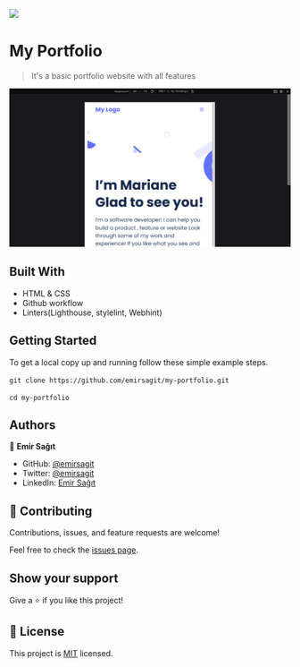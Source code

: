![](https://img.shields.io/badge/Microverse-blueviolet)

# My Portfolio

> It's a basic portfolio website with all features 

![screenshot](./app_screenshot.png)

## Built With

- HTML & CSS
- Github workflow
- Linters(Lighthouse, stylelint, Webhint)

## Getting Started

To get a local copy up and running follow these simple example steps.

``` git clone https://github.com/emirsagit/my-portfolio.git ```

``` cd my-portfolio ```

## Authors

👤 **Emir Sağıt**

- GitHub: [@emirsagit](https://github.com/emirsagit)
- Twitter: [@emirsagit](https://twitter.com/emirsagit)
- LinkedIn: [Emir Sağıt](https://www.linkedin.com/in/emir-sa%C4%9F%C4%B1t-633035188/)

## 🤝 Contributing

Contributions, issues, and feature requests are welcome!

Feel free to check the [issues page](../../issues/).

## Show your support

Give a ⭐️ if you like this project!

## 📝 License

This project is [MIT](./MIT.md) licensed.
